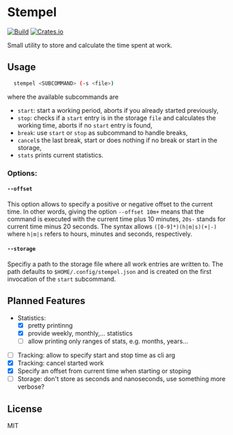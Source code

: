 # Stempel

[![Build](https://img.shields.io/github/workflow/status/KuabeM/stempel/build-master)](https://github.com/KuabeM/stempel/actions?query=workflow%3Abuild-master)
[![Crates.io](https://img.shields.io/crates/v/stempel.svg)](https://crates.io/crates/stempel)

Small utility to store and calculate the time spent at work.

## Usage

```bash
  stempel <SUBCOMMAND> (-s <file>)
```

where the available subcommands are

  - `start`: start a working period, aborts if you already started previously,
  - `stop`: checks if a `start` entry is in the storage `file` and calculates
    the working time, aborts if no `start` entry is found,
  - `break`: use `start` or `stop` as subcommand to handle breaks,
  - `cancel`s the last break, start or does nothing if no break or start in the
    storage,
  - `stats` prints current statistics.

### Options:

#### `--offset`

This option allows to specify a positive or negative offset to the current time.
In other words, giving the option `--offset 10m+` means that the command is
executed with the current time plus 10 minutes, `20s-` stands for current time
minus 20 seconds. The syntax allows `([0-9]*)(h|m|s)(+|-)` where `h|m|s` refers
to hours, minutes and seconds, respectively.

#### `--storage`

Specifiy a path to the storage file where all work entries are written to. The
path defaults to `$HOME/.config/stempel.json` and is created on the first
invocation of the `start` subcommand.

## Planned Features

  - Statistics:
    * [x] pretty printinng
    * [x] provide weekly, monthly,... statistics
    * [ ] allow printing only ranges of stats, e.g. months, years...
  - [ ] Tracking: allow to specify start and stop time as cli arg
  - [x] Tracking: cancel started work
  - [x] Specify an offset from current time when starting or stoping
  - [ ] Storage: don't store as seconds and nanoseconds, use something more verbose?

## License

MIT
